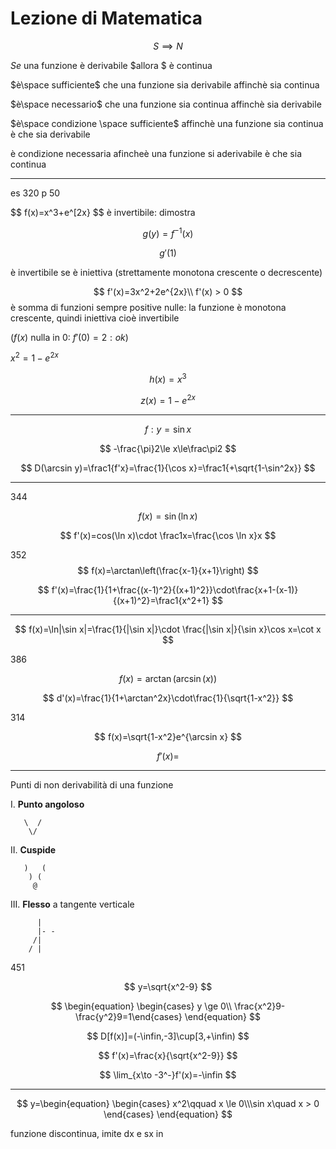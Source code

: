 # Lezione di Matematica

$$
S \implies N
$$

$Se$ una funzione è derivabile $allora $ è continua

$è\space sufficiente$ che una funzione sia derivabile affinchè sia continua

$è\space necessario$ che una funzione sia continua affinchè sia derivabile


$è\space condizione \space sufficiente$ affinchè una funzione sia continua è che sia derivabile

è condizione necessaria afincheè una funzione si aderivabile è che sia continua


---


es 320 p 50

$$
f(x)=x^3+e^[2x}
$$
è invertibile: dimostra

$$
g(y)=f^{-1}(x)
$$

$$
g'(1)
$$


è invertibile se è iniettiva (strettamente monotona crescente o decrescente)

$$
f'(x)=3x^2+2e^{2x}\\
f'(x) > 0
$$ è somma di funzioni sempre positive  nulle: la funzione è monotona crescente, quindi iniettiva cioè invertibile

($f(x)$ nulla in 0: $f'(0)=2: ok$)

$x^2=1-e^{2x}$


$$
h(x)=x^3
$$

$$
z(x)=1-e^{2x}
$$


-----


$$
f:y=\sin x
$$


$$
-\frac{\pi}2\le x\le\frac\pi2
$$

$$
D(\arcsin y)=\frac1{f'x}=\frac{1}{\cos x}=\frac1{+\sqrt{1-\sin^2x}}
$$

---
344


$$
f(x)=\sin(\ln x)
$$

$$
f'(x)=cos(\ln x)\cdot \frac1x=\frac{\cos \ln x}x
$$


352 
$$
f(x)=\arctan\left(\frac{x-1}{x+1}\right)
$$

$$
f'(x)=\frac{1}{1+\frac{(x-1)^2}{(x+1)^2}}\cdot\frac{x+1-(x-1)}{(x+1)^2}=\frac1{x^2+1}
$$

---


$$
f(x)=\ln|\sin x|=\frac{1}{|\sin x|}\cdot \frac{|\sin x|}{\sin x}\cos x=\cot x
$$

386


$$
f(x)=\arctan(\arcsin(x))
$$


$$
d'(x)=\frac{1}{1+\arctan^2x}\cdot\frac{1}{\sqrt{1-x^2}}
$$


314

$$
f(x)=\sqrt{1-x^2}e^{\arcsin x}
$$


$$
f'(x)=
$$

----

Punti di non derivabilità di una funzione

I. **Punto angoloso**

       \  /
        \/
II. **Cuspide**
		
	   )   (
		) (
		 @

III. **Flesso** a tangente verticale

          |
          |- -
         /|
		/ |



451


$$
y=\sqrt{x^2-9}
$$

$$
\begin{equation} \begin{cases} y \ge 0\\
\frac{x^2}9-\frac{y^2}9=1\end{cases} \end{equation}
$$


$$
D[f(x)]=(-\infin,-3]\cup[3,+\infin)
$$


$$
f'(x)=\frac{x}{\sqrt{x^2-9}}
$$


$$
\lim_{x\to -3^-}f'(x)=-\infin
$$

---


$$
y=\begin{equation} \begin{cases} x^2\qquad x \le 0\\\sin x\quad x > 0 \end{cases} \end{equation}
$$

funzione discontinua, imite dx e sx in 
<!--stackedit_data:
eyJoaXN0b3J5IjpbLTE0MTE5ODM5OTEsLTkzNzAxNzQxMywtMj
Q4NTE1NjksLTU4NDEyMzA5NCwxMDUzMTE4OTAxLC03NjczMzQz
NzMsMzM1OTQ3OTA0LC0yMDMwOTE1MDMyLDEzNDAyODk5OTcsMT
IyNjc2ODE4Nl19
-->